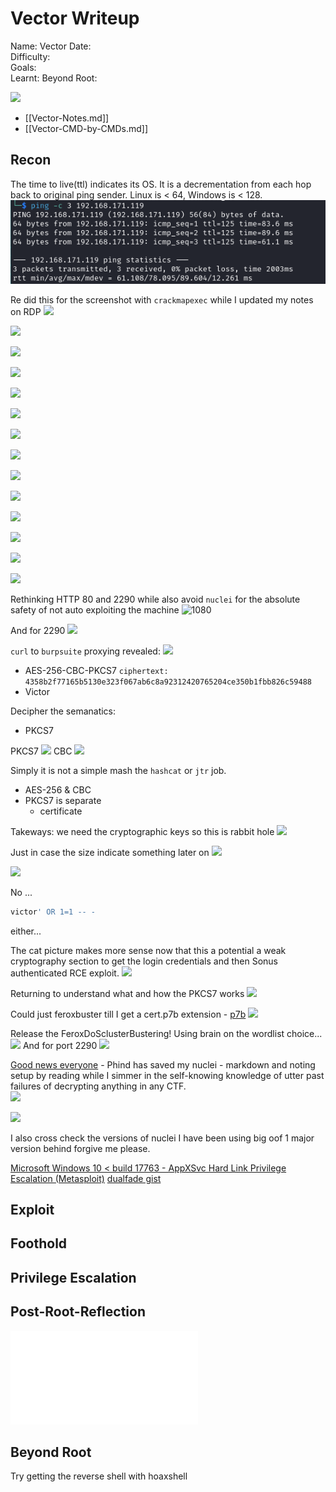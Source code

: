 # Vector Writeup

Name: Vector
Date:  
Difficulty:  
Goals:  
Learnt:
Beyond Root:

![](grumpy.png)

- [[Vector-Notes.md]]
- [[Vector-CMD-by-CMDs.md]]


## Recon

The time to live(ttl) indicates its OS. It is a decrementation from each hop back to original ping sender. Linux is < 64, Windows is < 128.
![ping](OS-ProvingGrounds/Vector/Screenshots/ping.png)

Re did this for the screenshot with `crackmapexec` while I updated my notes on RDP
![](nozeroauthftprecheckwithcme.png)

![](cme.png)

![](nozeroauthrpc.png)

![](burpinit80.png)

![](mssingcparameter.png)

![](whoamizeroreturn.png)

![](2plus2doesnotequalzero.png)

![](mathisfun.png)

![](badcat.png)

![](doublecheckingms17.png)

![](http80loginadminadmin.png)

![](grumpycatpicturenoleaking.png)

![](desperatehydra.png)

![](rdpenum.png)

Rethinking HTTP 80 and 2290 while also avoid `nuclei` for the absolute safety of not auto exploiting the machine
![1080](nikto80.png)

And for 2290
![](Ifailedmynikto.png)

`curl` to `burpsuite` proxying revealed:
![](victorbigmistake.png)

- AES-256-CBC-PKCS7 `ciphertext: 4358b2f77165b5130e323f067ab6c8a92312420765204ce350b1fbb826c59488`
- Victor

Decipher the semanatics:
- PKCS7

PKCS7
![](pkcs7sematics.png)
CBC
![](cipherblockchaining.png)

Simply it is not a simple mash the `hashcat` or `jtr` job.

- AES-256 & CBC 
- PKCS7 is separate
	- certificate

Takeways: we need the cryptographic keys so this is rabbit hole
![](cyberchefhintthroughsystem.png)

Just in case the size indicate something later on
![](64ciphersize.png)

![](lowhangbruteforcelogin.png)

No ...
```sql
victor' OR 1=1 -- -
```
either...

The cat picture makes more sense now that this a potential a weak cryptography section to get the login credentials and then Sonus authenticated RCE exploit.
![](shannonscalesayitsweak.png)

Returning to understand what and how the PKCS7 works
![](wehavemissingcomponents.png)

Could just feroxbuster till I get a cert.p7b extension - [p7b](https://en.wikipedia.org/wiki/PKCS_7)
![](findthep7bextension.png)

Release the FeroxDoSclusterBustering! Using brain on the wordlist choice...
![](ferox80.png)
And for port 2290
![](ferox2290.png)

[Good news everyone](https://www.youtube.com/watch?v=g8IVI0sZ6F8) - Phind has saved my nuclei - markdown and noting setup by reading while I simmer in the self-knowing knowledge of utter past failures of decrypting anything in any CTF.  
![](phindthebaconsavinggrease.png)

![](weirdfalsepositive.png)

I also cross check the versions of nuclei I have been using big oof 1 major version behind forgive me please.

[Microsoft Windows 10 < build 17763 - AppXSvc Hard Link Privilege Escalation (Metasploit)](https://www.exploit-db.com/exploits/47128)
[dualfade gist](https://gist.github.com/dualfade/48c45fb47ff273a3996c9a4f10ac9d72)




## Exploit



## Foothold

## Privilege Escalation

## Post-Root-Reflection  

![](Vector-map.excalidraw.md)

## Beyond Root


Try getting the reverse shell with hoaxshell